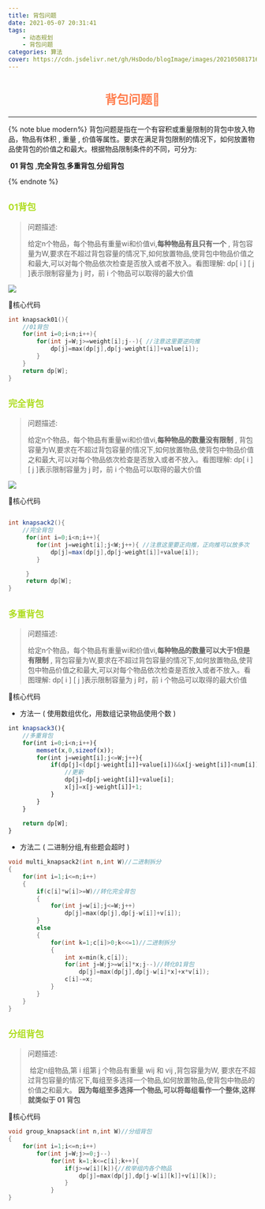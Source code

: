 ```yaml
---
title: 背包问题
date: 2021-05-07 20:31:41
tags:
	- 动态规划
	- 背包问题
categories: 算法
cover: https://cdn.jsdelivr.net/gh/HsDodo/blogImage/images/20210508171613.jpg
---
```




<div style='text-align: center;'><h1> <font size=5em color='#ff7f50'>背包问题🎒</font> </h1></div>

---



{% note blue modern%}
背包问题是指在一个有容积或重量限制的背包中放入物品，物品有体积 , 重量 , 价值等属性。要求在满足背包限制的情况下，如何放置物品使背包的价值之和最大。根据物品限制条件的不同，可分为:

​														__01 背包__ ,__完全背包__,__多重背包__,__分组背包__

{% endnote %}



## <font size=4em color='#afdd22'>01背包</font>

>问题描述:
>
>​	给定n个物品，每个物品有重量wi和价值vi,__每种物品有且只有一个__ , 背包容量为W,要求在不超过背包容量的情况下,如何放置物品,使背包中物品价值之和最大,可以对每个物品依次检查是否放入或者不放入。看图理解: dp[ i ] [ j ]表示限制容量为 j 时，前 i 个物品可以取得的最大价值
>
>



![](https://cdn.jsdelivr.net/gh/HsDodo/blogImage/images/study/dp01.png)



  

🐳核心代码

```c
int knapsack01(){
	//01背包
	for(int i=0;i<n;i++){
		for(int j=W;j>=weight[i];j--){ //注意这里要逆向推
			dp[j]=max(dp[j],dp[j-weight[i]]+value[i]);
		}
	} 
	return dp[W];
}
```

## <font size=4em color='#afdd22'>完全背包</font>

> 问题描述:
>
> ​	给定n个物品，每个物品有重量wi和价值vi,__每种物品的数量没有限制__ , 背包容量为W,要求在不超过背包容量的情况下,如何放置物品,使背包中物品价值之和最大,可以对每个物品依次检查是否放入或者不放入。看图理解: dp[ i ] [ j ]表示限制容量为 j 时，前 i 个物品可以取得的最大价值



![](https://cdn.jsdelivr.net/gh/HsDodo/blogImage/images/study/dp02.png)

🦞核心代码

```c#

int knapsack2(){
	//完全背包
	 for(int i=0;i<n;i++){
		for(int j=weight[i];j<W;j++){ //注意这里要正向推，正向推可以放多次
			dp[j]=max(dp[j],dp[j-weight[i]]+value[i]);
		}

	 }
	 return dp[W];
}

```



## <font size=4em color='#afdd22'>多重背包</font>

> 问题描述:
>
> ​	给定n个物品，每个物品有重量wi和价值vi,__每种物品的数量可以大于1但是有限制__ , 背包容量为W,要求在不超过背包容量的情况下,如何放置物品,使背包中物品价值之和最大,可以对每个物品依次检查是否放入或者不放入。看图理解: dp[ i ] [ j ]表示限制容量为 j 时，前 i 个物品可以取得的最大价值

 🐙核心代码

- 方法一 ( 使用数组优化，用数组记录物品使用个数 )

```javascript
int knapsack3(){
	//多重背包 
	for(int i=0;i<n;i++){
		memset(x,0,sizeof(x));
		for(int j=weight[i];j<=W;j++){
			if(dp[j]<(dp[j-weight[i]]+value[i])&&x[j-weight[i]]<num[i]){ //用数组优化，数组记录物品使用个数
				//更新
				dp[j]=dp[j-weight[i]]+value[i];				
				x[j]=x[j-weight[i]]+1;
			}
		}
	}
	
	return dp[W];
}
```

- 方法二 ( 二进制分组,有些题会超时 )

```c++
void multi_knapsack2(int n,int W)//二进制拆分 
{
    for(int i=1;i<=n;i++)
    {
		if(c[i]*w[i]>=W)//转化完全背包 
        {
            for(int j=w[i];j<=W;j++)
                dp[j]=max(dp[j],dp[j-w[i]]+v[i]);
        }
        else
        {
            for(int k=1;c[i]>0;k<<=1)//二进制拆分
        	{
	            int x=min(k,c[i]);
	            for(int j=W;j>=w[i]*x;j--)//转化01背包 
	                dp[j]=max(dp[j],dp[j-w[i]*x]+x*v[i]);
	            c[i]-=x;
        	} 
    	}
	}
}
```



## <font size=4em color='#afdd22'>分组背包</font>

> 问题描述:
>
> ​	给定n组物品,第 i 组第 j 个物品有重量  wij 和 vij ,背包容量为W, 要求在不超过背包容量的情况下,每组至多选择一个物品,如何放置物品,使背包中物品的价值之和最大。 __因为每组至多选择一个物品,可以将每组看作一个整体,这样就类似于 01 背包__

🐡核心代码

```c++
void group_knapsack(int n,int W)//分组背包
{
    for(int i=1;i<=n;i++)
		for(int j=W;j>=0;j--) 
			for(int k=1;k<=c[i];k++){
				if(j>=w[i][k]){//枚举组内各个物品
					dp[j]=max(dp[j],dp[j-w[i][k]]+v[i][k]);                                    
                }
            }
}
```

